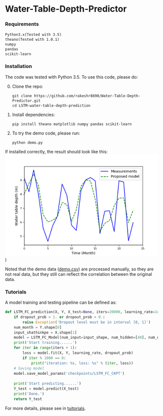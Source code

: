 # Water-Table-Depth-Predictor

### Requirements
```
Python3.x(Tested with 3.5)
theano(Tested with 1.0.1)
numpy
pandas
scikit-learn
```
### Installation
The code was tested with Python 3.5. To use this code, please do:

0. Clone the repo:
    ```Shell
    git clone https://github.com/rakeshr8690/Water-Table-Depth-Predictor.git
    cd LSTM-water-table-depth-prediction
    ```
 
1. Install dependencies:
    ```Shell
    pip install theano matplotlib numpy pandas scikit-learn
    ```    
  
2. To try the demo code, please run:
    ```Shell
    python demo.py
    ```

If installed correctly, the result should look like this:
![results](https://github.com/rakeshr8690/Water-Table-Depth-Predictor/blob/main/LSTM-water-table-depth-prediction-master/doc/results.png))

Noted that the demo data ([demo.csv](https://github.com/rakeshr8690/Water-Table-Depth-Predictor/blob/main/LSTM-water-table-depth-prediction-master/data/demo.csv)) are processed manually,  so they are not real data, but they still can reflect the correlation between the original data.

### Tutorials
A model training and testing pipeline can be defined as:
 
```python
def LSTM_FC_prediction(X, Y, X_test=None, iters=20000, learning_rate=1e-4, dropout_prob=0.5):
    if dropout_prob > 1. or dropout_prob < 0.:
        raise Exception('Dropout level must be in interval [0, 1]')
    num_month = Y.shape[0]
    input_shathinkpe = X.shape[1]
    model = LSTM_FC_Model(num_input=input_shape, num_hidden=[40], num_output=1)
    print('Start training......')
    for iter in range(iters + 1):
        loss = model.fit(X, Y, learning_rate, dropout_prob)
        if iter % 1000 == 0:
            print("iteration: %s, loss: %s" % (iter, loss))
    # Saving model
    model.save_model_params('checkpoints/LSTM_FC_CKPT')

    print('Start predicting......')
    Y_test = model.predict(X_test)
    print('Done.')
    return Y_test
```
For more details, please see in [tuitorials](https://github.com/rakeshr8690/Water-Table-Depth-Predictor/blob/main/LSTM-water-table-depth-prediction-master/tutorials.ipynb).
